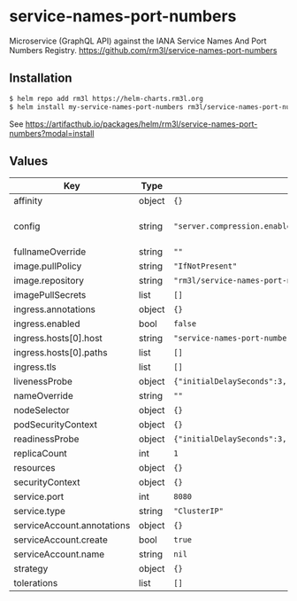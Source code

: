 # service-names-port-numbers

Microservice (GraphQL API) against the IANA Service Names And Port Numbers Registry.
https://github.com/rm3l/service-names-port-numbers

## Installation

```bash
$ helm repo add rm3l https://helm-charts.rm3l.org
$ helm install my-service-names-port-numbers rm3l/service-names-port-numbers --version 0.12.0
```

See https://artifacthub.io/packages/helm/rm3l/service-names-port-numbers?modal=install

## Values

| Key | Type | Default | Description |
|-----|------|---------|-------------|
| affinity | object | `{}` |  |
| config | string | `"server.compression.enabled=true\ndatasources.etc_services=true\nmy.key=my.value\n"` | App Configuration. See https://github.com/rm3l/service-names-port-numbers/blob/master/application/src/main/resources/application.properties for more details. |
| fullnameOverride | string | `""` |  |
| image.pullPolicy | string | `"IfNotPresent"` |  |
| image.repository | string | `"rm3l/service-names-port-numbers"` |  |
| imagePullSecrets | list | `[]` |  |
| ingress.annotations | object | `{}` |  |
| ingress.enabled | bool | `false` |  |
| ingress.hosts[0].host | string | `"service-names-port-numbers.local"` |  |
| ingress.hosts[0].paths | list | `[]` |  |
| ingress.tls | list | `[]` |  |
| livenessProbe | object | `{"initialDelaySeconds":3,"periodSeconds":90,"timeoutSeconds":10}` | Configure the liveness healthcheck for the containers |
| nameOverride | string | `""` |  |
| nodeSelector | object | `{}` |  |
| podSecurityContext | object | `{}` |  |
| readinessProbe | object | `{"initialDelaySeconds":3,"periodSeconds":4}` | Configure the readiness healthcheck for the containers |
| replicaCount | int | `1` |  |
| resources | object | `{}` |  |
| securityContext | object | `{}` |  |
| service.port | int | `8080` |  |
| service.type | string | `"ClusterIP"` |  |
| serviceAccount.annotations | object | `{}` |  |
| serviceAccount.create | bool | `true` |  |
| serviceAccount.name | string | `nil` |  |
| strategy | object | `{}` | Strategy used to replace old Pods by new ones |
| tolerations | list | `[]` |  |

